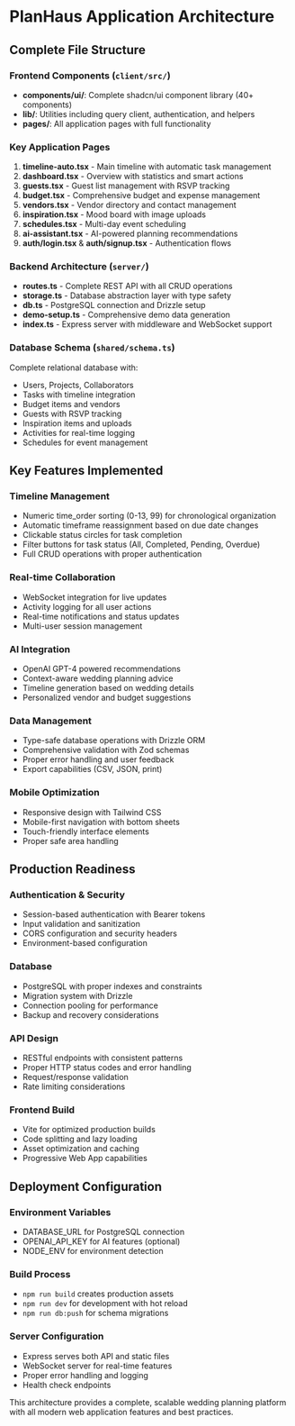 # PlanHaus Application Architecture

## Complete File Structure

### Frontend Components (`client/src/`)
- **components/ui/**: Complete shadcn/ui component library (40+ components)
- **lib/**: Utilities including query client, authentication, and helpers
- **pages/**: All application pages with full functionality

### Key Application Pages
1. **timeline-auto.tsx** - Main timeline with automatic task management
2. **dashboard.tsx** - Overview with statistics and smart actions
3. **guests.tsx** - Guest list management with RSVP tracking
4. **budget.tsx** - Comprehensive budget and expense management
5. **vendors.tsx** - Vendor directory and contact management
6. **inspiration.tsx** - Mood board with image uploads
7. **schedules.tsx** - Multi-day event scheduling
8. **ai-assistant.tsx** - AI-powered planning recommendations
9. **auth/login.tsx** & **auth/signup.tsx** - Authentication flows

### Backend Architecture (`server/`)
- **routes.ts** - Complete REST API with all CRUD operations
- **storage.ts** - Database abstraction layer with type safety
- **db.ts** - PostgreSQL connection and Drizzle setup
- **demo-setup.ts** - Comprehensive demo data generation
- **index.ts** - Express server with middleware and WebSocket support

### Database Schema (`shared/schema.ts`)
Complete relational database with:
- Users, Projects, Collaborators
- Tasks with timeline integration
- Budget items and vendors
- Guests with RSVP tracking
- Inspiration items and uploads
- Activities for real-time logging
- Schedules for event management

## Key Features Implemented

### Timeline Management
- Numeric time_order sorting (0-13, 99) for chronological organization
- Automatic timeframe reassignment based on due date changes
- Clickable status circles for task completion
- Filter buttons for task status (All, Completed, Pending, Overdue)
- Full CRUD operations with proper authentication

### Real-time Collaboration
- WebSocket integration for live updates
- Activity logging for all user actions
- Real-time notifications and status updates
- Multi-user session management

### AI Integration
- OpenAI GPT-4 powered recommendations
- Context-aware wedding planning advice
- Timeline generation based on wedding details
- Personalized vendor and budget suggestions

### Data Management
- Type-safe database operations with Drizzle ORM
- Comprehensive validation with Zod schemas
- Proper error handling and user feedback
- Export capabilities (CSV, JSON, print)

### Mobile Optimization
- Responsive design with Tailwind CSS
- Mobile-first navigation with bottom sheets
- Touch-friendly interface elements
- Proper safe area handling

## Production Readiness

### Authentication & Security
- Session-based authentication with Bearer tokens
- Input validation and sanitization
- CORS configuration and security headers
- Environment-based configuration

### Database
- PostgreSQL with proper indexes and constraints
- Migration system with Drizzle
- Connection pooling for performance
- Backup and recovery considerations

### API Design
- RESTful endpoints with consistent patterns
- Proper HTTP status codes and error handling
- Request/response validation
- Rate limiting considerations

### Frontend Build
- Vite for optimized production builds
- Code splitting and lazy loading
- Asset optimization and caching
- Progressive Web App capabilities

## Deployment Configuration

### Environment Variables
- DATABASE_URL for PostgreSQL connection
- OPENAI_API_KEY for AI features (optional)
- NODE_ENV for environment detection

### Build Process
- `npm run build` creates production assets
- `npm run dev` for development with hot reload
- `npm run db:push` for schema migrations

### Server Configuration
- Express serves both API and static files
- WebSocket server for real-time features
- Proper error handling and logging
- Health check endpoints

This architecture provides a complete, scalable wedding planning platform with all modern web application features and best practices.